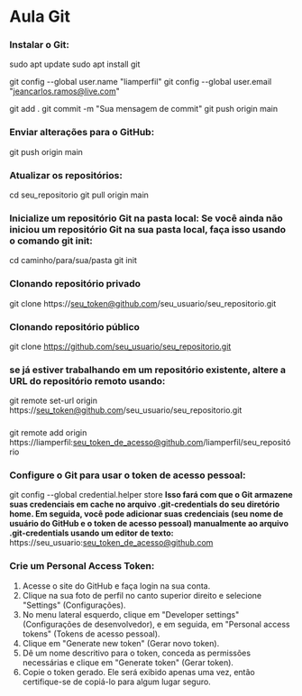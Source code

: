 # Aula Git

### Instalar o Git:
sudo apt update
sudo apt install git


git config --global user.name "liamperfil"
git config --global user.email "jeancarlos.ramos@live.com"


git add .
git commit -m "Sua mensagem de commit"
git push origin main


### Enviar alterações para o GitHub:
git push origin main


### Atualizar os repositórios:
cd seu_repositorio
git pull origin main


### Inicialize um repositório Git na pasta local: Se você ainda não iniciou um repositório Git na sua pasta local, faça isso usando o comando git init:
cd caminho/para/sua/pasta
git init


### Clonando repositório privado
git clone https://seu_token@github.com/seu_usuario/seu_repositorio.git


### Clonando repositório público
git clone https://github.com/seu_usuario/seu_repositorio.git


### se já estiver trabalhando em um repositório existente, altere a URL do repositório remoto usando:
git remote set-url origin https://seu_token@github.com/seu_usuario/seu_repositorio.git


###
git remote add origin https://liamperfil:seu_token_de_acesso@github.com/liamperfil/seu_repositório


### Configure o Git para usar o token de acesso pessoal:
git config --global credential.helper store
**Isso fará com que o Git armazene suas credenciais em cache no arquivo .git-credentials do seu diretório home. Em seguida, você pode adicionar suas credenciais (seu nome de usuário do GitHub e o token de acesso pessoal) manualmente ao arquivo .git-credentials usando um editor de texto:**
https://seu_usuario:seu_token_de_acesso@github.com


### Crie um Personal Access Token:

1. Acesse o site do GitHub e faça login na sua conta.
2. Clique na sua foto de perfil no canto superior direito e selecione "Settings" (Configurações).
3. No menu lateral esquerdo, clique em "Developer settings" (Configurações de desenvolvedor), e em seguida, em "Personal access tokens" (Tokens de acesso pessoal).
4. Clique em "Generate new token" (Gerar novo token).
5. Dê um nome descritivo para o token, conceda as permissões necessárias e clique em "Generate token" (Gerar token).
6. Copie o token gerado. Ele será exibido apenas uma vez, então certifique-se de copiá-lo para algum lugar seguro.
